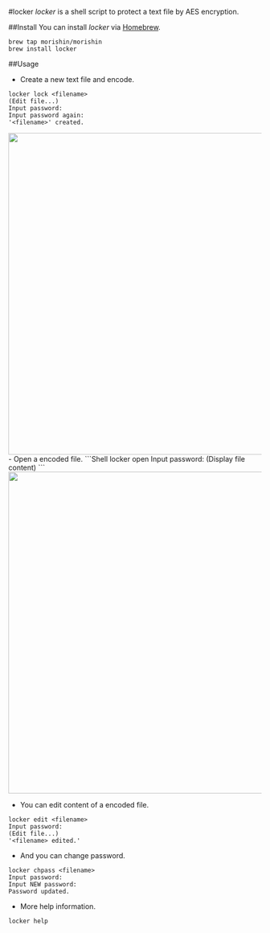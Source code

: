 #locker
*locker* is a shell script to protect a text file by AES encryption.

##Install
You can install *locker* via [Homebrew](http://brew.sh/).
```Shell
brew tap morishin/morishin
brew install locker
```
##Usage
- Create a new text file and encode.
```Shell
locker lock <filename>
(Edit file...)
Input password:
Input password again:
'<filename>' created.
```
<img src="https://cloud.githubusercontent.com/assets/1413408/17423459/c6c48200-5af5-11e6-826e-a5ce86a87030.png" width="640"/>
- Open a encoded file.
```Shell
locker open <filename>
Input password:
(Display file content)
```
<img src="https://cloud.githubusercontent.com/assets/1413408/17423475/d2607d4e-5af5-11e6-979f-b60ae10308d6.gif" width="640"/>

- You can edit content of a encoded file.
```Shell
locker edit <filename>
Input password:
(Edit file...)
'<filename> edited.'
```
- And you can change password.
```Shell
locker chpass <filename>
Input password:
Input NEW password:
Password updated.
```
- More help information.
```Shell
locker help
```
